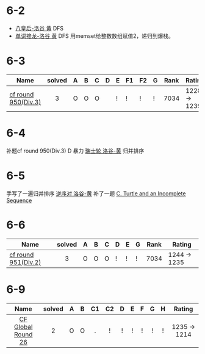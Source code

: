 # 6-2
- [八皇后-洛谷 黄](https://www.luogu.com.cn/problem/P1219)
DFS
- [单词接龙-洛谷 黄](https://www.luogu.com.cn/problem/solution/P1019)
DFS
用memset给整数数组赋值2，递归到爆栈。

# 6-3
| **Name**                                                   | **solved** | **A** | **B** | **C** | **D** | **E** | **F1** | **F2** | **G** | **Rank** | **Rating**        |
| ---------------------------------------------------------- | :--------: | ----- | ----- | ----- | ----- | ----- | ----- | -----  | ----- | -------- | -----------------  |
| [cf round 950(Div.3)](https://codeforces.com/contest/1980) |     3      | Ο     | O     |  O    |       |  !     | !    |   !     |  !     | 7034    | 1228 &rarr;  1239 |

# 6-4
补题cf round 950(Div.3) D
暴力
[瑞士轮 洛谷-黄](https://www.luogu.com.cn/problem/P1309)
归并排序

# 6-5
手写了一遍归并排序
[逆序对 洛谷-黄](https://www.luogu.com.cn/problem/P1908)
补了一题
[C. Turtle and an Incomplete Sequence](https://codeforces.com/contest/1981/problem/C)


# 6-6
| **Name**                                                   | **solved** | **A** | **B** | **C** | **D** | **E** | **G** | **Rank** | **Rating**        |
| ---------------------------------------------------------- | :--------: | ----- | ----- | ----- | ----- | ----- | ----- | -------- | ----------------- |
| [cf round 951(Div.2)](https://codeforces.com/contest/1980) |     3      | Ο     | O     |  O    |    !   |  !   |  !    | 7034     | 1244 &rarr;  1235 |

# 6-9
|                       **Name**                            | **solved** | **A** | **B** | **C1** | **C2** | **D** | **E** | **F** | **G** | **H** |    **Rating**    |
| :-------------------------------------------------------: | :--------: | :---: | :---: | :----: | :----: | :---: | :---: | :---: | :---: | :---: | :--------------: |
| [CF Global Round 26](https://codeforces.com/contest/1984) |     2      |   Ο   |   O   |   .    |   !    |   !   |   !   |   !   |   !   |   !   | 1235 &rarr; 1214 |